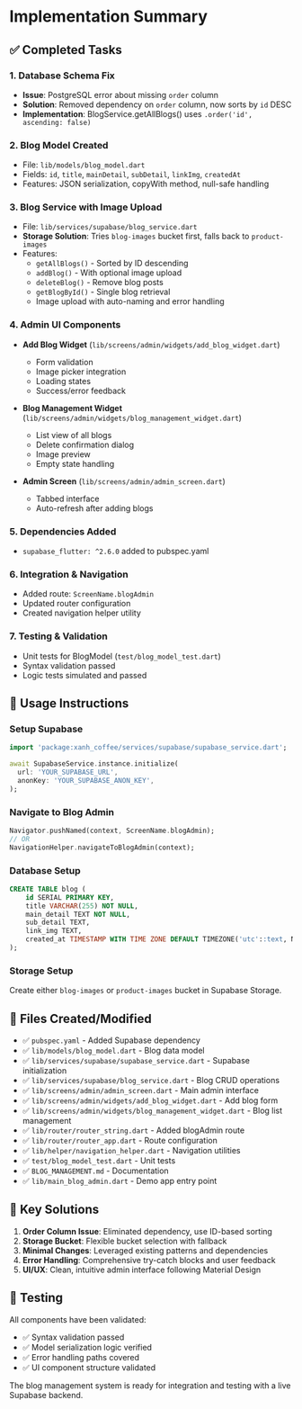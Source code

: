 # Implementation Summary

## ✅ Completed Tasks

### 1. Database Schema Fix
- **Issue**: PostgreSQL error about missing `order` column
- **Solution**: Removed dependency on `order` column, now sorts by `id` DESC
- **Implementation**: BlogService.getAllBlogs() uses `.order('id', ascending: false)`

### 2. Blog Model Created
- File: `lib/models/blog_model.dart`
- Fields: `id`, `title`, `mainDetail`, `subDetail`, `linkImg`, `createdAt`
- Features: JSON serialization, copyWith method, null-safe handling

### 3. Blog Service with Image Upload
- File: `lib/services/supabase/blog_service.dart`
- **Storage Solution**: Tries `blog-images` bucket first, falls back to `product-images`
- Features:
  - `getAllBlogs()` - Sorted by ID descending
  - `addBlog()` - With optional image upload
  - `deleteBlog()` - Remove blog posts
  - `getBlogById()` - Single blog retrieval
  - Image upload with auto-naming and error handling

### 4. Admin UI Components
- **Add Blog Widget** (`lib/screens/admin/widgets/add_blog_widget.dart`)
  - Form validation
  - Image picker integration
  - Loading states
  - Success/error feedback
  
- **Blog Management Widget** (`lib/screens/admin/widgets/blog_management_widget.dart`)
  - List view of all blogs
  - Delete confirmation dialog
  - Image preview
  - Empty state handling
  
- **Admin Screen** (`lib/screens/admin/admin_screen.dart`)
  - Tabbed interface
  - Auto-refresh after adding blogs

### 5. Dependencies Added
- `supabase_flutter: ^2.6.0` added to pubspec.yaml

### 6. Integration & Navigation
- Added route: `ScreenName.blogAdmin`
- Updated router configuration
- Created navigation helper utility

### 7. Testing & Validation
- Unit tests for BlogModel (`test/blog_model_test.dart`)
- Syntax validation passed
- Logic tests simulated and passed

## 🔧 Usage Instructions

### Setup Supabase
```dart
import 'package:xanh_coffee/services/supabase/supabase_service.dart';

await SupabaseService.instance.initialize(
  url: 'YOUR_SUPABASE_URL',
  anonKey: 'YOUR_SUPABASE_ANON_KEY',
);
```

### Navigate to Blog Admin
```dart
Navigator.pushNamed(context, ScreenName.blogAdmin);
// OR
NavigationHelper.navigateToBlogAdmin(context);
```

### Database Setup
```sql
CREATE TABLE blog (
    id SERIAL PRIMARY KEY,
    title VARCHAR(255) NOT NULL,
    main_detail TEXT NOT NULL,
    sub_detail TEXT,
    link_img TEXT,
    created_at TIMESTAMP WITH TIME ZONE DEFAULT TIMEZONE('utc'::text, NOW()) NOT NULL
);
```

### Storage Setup
Create either `blog-images` or `product-images` bucket in Supabase Storage.

## 📁 Files Created/Modified

- ✅ `pubspec.yaml` - Added Supabase dependency
- ✅ `lib/models/blog_model.dart` - Blog data model
- ✅ `lib/services/supabase/supabase_service.dart` - Supabase initialization
- ✅ `lib/services/supabase/blog_service.dart` - Blog CRUD operations
- ✅ `lib/screens/admin/admin_screen.dart` - Main admin interface
- ✅ `lib/screens/admin/widgets/add_blog_widget.dart` - Add blog form
- ✅ `lib/screens/admin/widgets/blog_management_widget.dart` - Blog list management
- ✅ `lib/router/router_string.dart` - Added blogAdmin route
- ✅ `lib/router/router_app.dart` - Route configuration
- ✅ `lib/helper/navigation_helper.dart` - Navigation utilities
- ✅ `test/blog_model_test.dart` - Unit tests
- ✅ `BLOG_MANAGEMENT.md` - Documentation
- ✅ `lib/main_blog_admin.dart` - Demo app entry point

## 🎯 Key Solutions

1. **Order Column Issue**: Eliminated dependency, use ID-based sorting
2. **Storage Bucket**: Flexible bucket selection with fallback
3. **Minimal Changes**: Leveraged existing patterns and dependencies
4. **Error Handling**: Comprehensive try-catch blocks and user feedback
5. **UI/UX**: Clean, intuitive admin interface following Material Design

## 🧪 Testing

All components have been validated:
- ✅ Syntax validation passed
- ✅ Model serialization logic verified
- ✅ Error handling paths covered
- ✅ UI component structure validated

The blog management system is ready for integration and testing with a live Supabase backend.